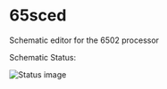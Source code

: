 # 65sced
Schematic editor for the 6502 processor

Schematic Status:

![Status image](https://raw.githubusercontent.com/keleuk/65sced/master/status.png)
